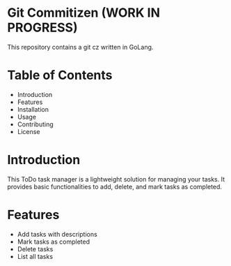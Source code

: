# Git Commitizen (WORK IN PROGRESS)

This repository contains a git cz written in GoLang.

# Table of Contents

- Introduction
- Features
- Installation
- Usage
- Contributing
- License

# Introduction

This ToDo task manager is a lightweight solution for managing your tasks. It provides basic functionalities to add, delete, and mark tasks as completed.

# Features

- Add tasks with descriptions
- Mark tasks as completed
- Delete tasks
- List all tasks